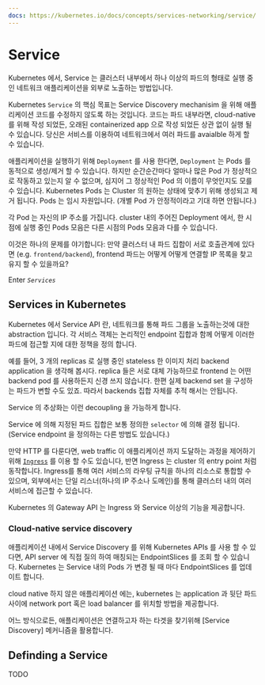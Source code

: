 ```yaml
---
docs: https://kubernetes.io/docs/concepts/services-networking/service/
---
```

# Service

Kubernetes 에서, Service 는 클러스터 내부에서 하나 이상의 파드의 형태로 실행 중인 네트워크 애플리케이션을 외부로 노출하는 방법입니다.

Kubernetes `Service` 의 핵심 목표는 Service Discovery mechanisim 을 위해 애플리케이션 코드를 수정하지 않도록 하는 것입니다. 코드는 파드 내부라면, cloud-native 를 위해 작성 되었든, 오래된 containerized app 으로 작성 되었든 상관 없이 실행 될 수 있습니다. 당신은 서비스를 이용하여 네트워크에서 여러 파드를 avaialble 하게 할 수 있습니다.

애플리케이션을 실행하기 위해 `Deployment` 를 사용 한다면, `Deployment` 는 Pods 를 동적으로 생성/제거 할 수 있습니다. 하지만 순간순간마다 얼마나 많은 Pod 가 정상적으로 작동하고 있는지 알 수 없으며, 심지어 그 정상적인 Pod 의 이름이 무엇인지도 모를 수 있습니다. Kubernetes Pods 는 Cluster 의 원하는 상태에 맞추기 위해 생성되고 제거 됩니다. Pods 는 임시 자원입니다. (개별 Pod 가 안정적이라고 기대 하면 안됩니다.)

각 Pod 는 자신의 IP 주소를 가집니다. cluster 내의 주어진 Deployment 에서, 한 시점에 실행 중인 Pods 모음은 다른 시점의 Pods 모음과 다를 수 있습니다.

이것은 하나의 문제를 야기합니다: 만약 클러스터 내 파드 집합이 서로 호출관계에 있다면 (e.g. `frontend/backend`), frontend 파드는 어떻게 어떻게 연결할 IP 목록을 찾고 유지 할 수 있을까요?

Enter *`Services`*

## Services in Kubernetes

Kubernetes 에서 Service API 란, 네트워크를 통해 파드 그룹을 노출하는것에 대한 abstraction 입니다. 각 서비스 객체는 논리적인 endpoint 집합과 함께 어떻게 이러한 파드에 접근할 지에 대한 정책을 정의 합니다.

예를 들어, 3 개의 replicas 로 실행 중인 stateless 한 이미지 처리 backend application 을 생각해 봅시다. replica 들은 서로 대체 가능하므로 frontend 는 어떤 backend pod 를 사용하든지 신경 쓰지 않습니다. 한편 실제 backend set 을 구성하는 파드가 변할 수도 있죠. 따라서 backends 집합 자체를 추적 해서는 안됩니다.

Service 의 추상화는 이런 decoupling 을 가능하게 합니다.

Service 에 의해 지정된 파드 집합은 보통 정의한 `selector` 에 의해 결정 됩니다. (Service endpoint 을 정의하는 다른 방법도 있습니다.)

만약 HTTP 를 다룬다면, web traffic 이 애플리케이션 까지 도달하는 과정을 제어하기 위해 [`Ingress`](c.Ingress.md) 를 이용 할 수도 있습니다, 반면 Ingress 는 cluster 의 entry point 처럼 동작합니다. Ingress를 통해 여러 서비스의 라우팅 규칙을 하나의 리소스로 통합할 수 있으며, 외부에서는 단일 리스너(하나의 IP 주소나 도메인)를 통해 클러스터 내의 여러 서비스에 접근할 수 있습니다.

Kubernetes 의 Gateway API 는 Ingress 와 Service 이상의 기능을 제공합니다.

### Cloud-native service discovery

애플리케이션 내에서 Service Discovery 를 위해 Kubernetes APIs 를 사용 할 수 있다면, API server 에 직접 질의 하여 매칭되는 EndpointSlices 를 조회 할 수 있습니다. Kubernetes 는 Service 내의 Pods 가 변경 될 때 마다 EndpointSlices 를 업데이트 합니다.

cloud native 하지 않은 애플리케이션 에는, kubernetes 는 application 과 뒷단 파드 사이에 network port 혹은 load balancer 를 위치할 방법을 제공합니다.

어느 방식으로든, 애플리케이션은 연결하고자 하는 타겟을 찾기위해 [Service Discovery] 메커니즘을 활용합니다.

## Definding a Service

TODO
